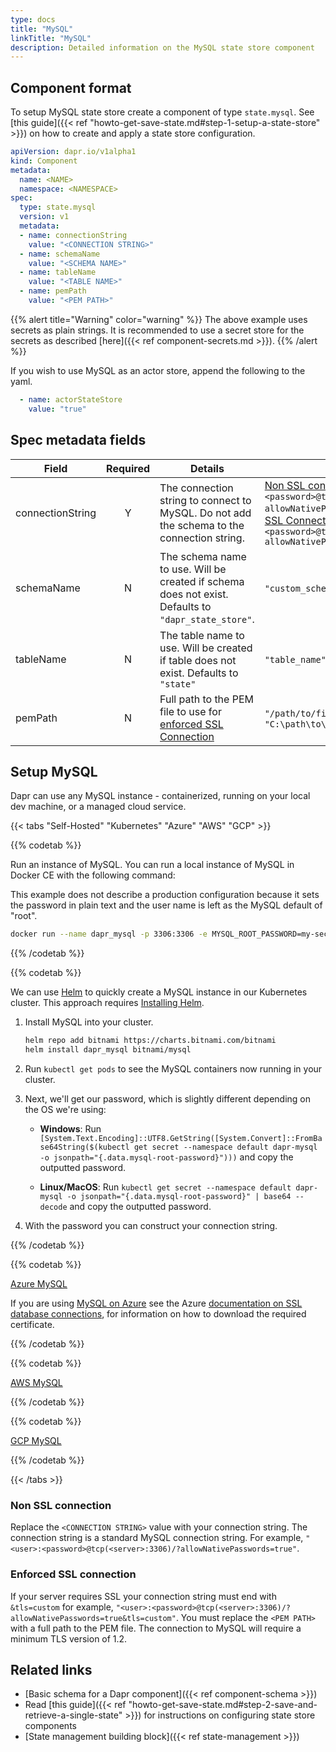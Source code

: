```yaml
---
type: docs
title: "MySQL"
linkTitle: "MySQL"
description: Detailed information on the MySQL state store component
---
```


## Component format

To setup MySQL state store create a component of type `state.mysql`. See [this guide]({{< ref "howto-get-save-state.md#step-1-setup-a-state-store" >}}) on how to create and apply a state store configuration.


```yaml
apiVersion: dapr.io/v1alpha1
kind: Component
metadata:
  name: <NAME>
  namespace: <NAMESPACE>
spec:
  type: state.mysql
  version: v1
  metadata:
  - name: connectionString
    value: "<CONNECTION STRING>"
  - name: schemaName
    value: "<SCHEMA NAME>"
  - name: tableName
    value: "<TABLE NAME>"
  - name: pemPath
    value: "<PEM PATH>"
```



{{% alert title="Warning" color="warning" %}}
The above example uses secrets as plain strings. It is recommended to use a secret store for the secrets as described [here]({{< ref component-secrets.md >}}).
{{% /alert %}}

If you wish to use MySQL as an actor store, append the following to the yaml.

```yaml
  - name: actorStateStore
    value: "true"
```

## Spec metadata fields

| Field              | Required | Details | Example |
|--------------------|:--------:|---------|---------|
| connectionString   | Y        | The connection string to connect to MySQL. Do not add the schema to the connection string. | [Non SSL connection](#non-ssl-connection): `"<user>:<password>@tcp(<server>:3306)/?allowNativePasswords=true"`, [Enforced SSL Connection](#enforced-ssl-connection):  `"<user>:<password>@tcp(<server>:3306)/?allowNativePasswords=true&tls=custom"`|
| schemaName         | N        | The schema name to use. Will be created if schema does not exist. Defaults to `"dapr_state_store"`.  | `"custom_schema"`, `"dapr_schema"` |
| tableName          | N        | The table name to use. Will be created if table does not exist. Defaults to `"state"` | `"table_name"`, `"dapr_state"` |
| pemPath            | N        | Full path to the PEM file to use for [enforced SSL Connection](#enforced-ssl-connection) | `"/path/to/file.pem"`, `"C:\path\to\file.pem"` |

## Setup MySQL

Dapr can use any MySQL instance - containerized, running on your local dev machine, or a managed cloud service.

{{< tabs "Self-Hosted" "Kubernetes" "Azure" "AWS" "GCP" >}}

{{% codetab %}}
<!-- Self-Hosted -->

Run an instance of MySQL. You can run a local instance of MySQL in Docker CE with the following command:

This example does not describe a production configuration because it sets the password in plain text and the user name is left as the MySQL default of "root".

```bash
docker run --name dapr_mysql -p 3306:3306 -e MYSQL_ROOT_PASSWORD=my-secret-pw -d mysql:latest
```

{{% /codetab %}}

{{% codetab %}}
<!-- Kubernetes -->

We can use [Helm](https://helm.sh/) to quickly create a MySQL instance in our Kubernetes cluster. This approach requires [Installing Helm](https://github.com/helm/helm#install).

1. Install MySQL into your cluster.

    ```bash
    helm repo add bitnami https://charts.bitnami.com/bitnami
    helm install dapr_mysql bitnami/mysql
    ```

1. Run `kubectl get pods` to see the MySQL containers now running in your cluster.

1. Next, we'll get our password, which is slightly different depending on the OS we're using:
    - **Windows**: Run `[System.Text.Encoding]::UTF8.GetString([System.Convert]::FromBase64String($(kubectl get secret --namespace default dapr-mysql -o jsonpath="{.data.mysql-root-password}")))` and copy the outputted password.

    - **Linux/MacOS**: Run `kubectl get secret --namespace default dapr-mysql -o jsonpath="{.data.mysql-root-password}" | base64 --decode` and copy the outputted password.

1. With the password you can construct your connection string.

{{% /codetab %}}

{{% codetab %}}
<!-- Azure -->

[Azure MySQL](http://bit.ly/AzureMySQL)

If you are using [MySQL on Azure](http://bit.ly/AzureMySQLSSL) see the Azure [documentation on SSL database connections](http://bit.ly/MySQLSSL), for information on how to download the required certificate.

{{% /codetab %}}

{{% codetab %}}
<!-- AWS -->

[AWS MySQL](https://aws.amazon.com/rds/mysql/)

{{% /codetab %}}

{{% codetab %}}
<!-- GCP -->

[GCP MySQL](https://cloud.google.com/sql/docs/mysql/features)

{{% /codetab %}}

{{< /tabs >}}

### Non SSL connection

Replace the `<CONNECTION STRING>` value with your connection string. The connection string is a standard MySQL connection string. For example, `"<user>:<password>@tcp(<server>:3306)/?allowNativePasswords=true"`.  

### Enforced SSL connection

If your server requires SSL your connection string must end with `&tls=custom` for example, `"<user>:<password>@tcp(<server>:3306)/?allowNativePasswords=true&tls=custom"`. You must replace the `<PEM PATH>` with a full path to the PEM file. The connection to MySQL will require a minimum TLS version of 1.2.

## Related links
- [Basic schema for a Dapr component]({{< ref component-schema >}})
- Read [this guide]({{< ref "howto-get-save-state.md#step-2-save-and-retrieve-a-single-state" >}}) for instructions on configuring state store components
- [State management building block]({{< ref state-management >}})
